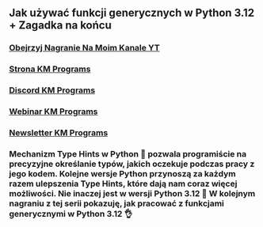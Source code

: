 ## Jak używać funkcji generycznych w Python 3.12 + Zagadka na końcu

### [Obejrzyj Nagranie Na Moim Kanale YT](https://youtu.be/6PZ-GQfbYRQ?si=Z2fW9Nc1XoikjOCC)
### [Strona KM Programs](https://km-programs.pl/)
### [Discord KM Programs](https://discord.com/invite/a6SXsjjBMx)
### [Webinar KM Programs](https://km-programs.pl/webinar/)
### [Newsletter KM Programs](https://km-programs.pl/newsletter/)

### Mechanizm Type Hints w Python 🐍 pozwala programiście na precyzyjne określanie typów, jakich oczekuje podczas pracy z jego kodem. Kolejne wersje Python przynoszą za każdym razem ulepszenia Type Hints, które dają nam coraz więcej możliwości. Nie inaczej jest w wersji Python 3.12 💪 W kolejnym nagraniu z tej serii pokazuję, jak pracować z funkcjami generycznymi w Python 3.12 👌
